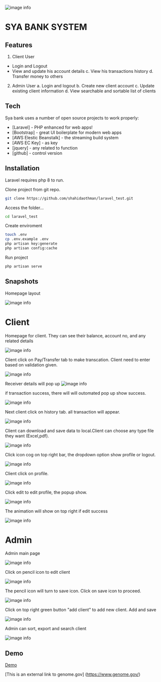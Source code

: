 ![image info](public/assets/images/logo-light.png)

# SYA BANK SYSTEM

## Features

1. Client User

- Login and Logout
- View and update his account details
  c. View his transactions history
  d. Transfer money to others

2. Admin User
   a. Login and logout
   b. Create new client account
   c. Update existing client information
   d. View searchable and sortable list of clients

## Tech

Sya bank uses a number of open source projects to work properly:

- [Laravel] - PHP enhanced for web apps!
- [Bootstrap] - great UI boilerplate for modern web apps
- [AWS Elestic Beanstalk] - the streaming build system
- [AWS EC Key] - as key
- [jquery] - any related to function
- [github] - control version

## Installation

Laravel requires php 8 to run.

Clone project from git repo.

```sh
git clone https://github.com/shahidaothman/laravel_test.git
```

Access the folder...

```sh
cd laravel_test
```

Create enviroment

```sh
touch .env
cp .env.example .env
php artisan key:generate
php artisan config:cache
```

Run project

```sh
php artisan serve
```

## Snapshots

Homepage layout

![image info](public/assets/images/snapshots/homepage.png)

# Client

Homepage for client. They can see their balance, account no, and any related details

![image info](public/assets/images/snapshots/client_home.png)

Client click on Pay/Transfer tab to make transcation. Client need to enter based on validation given.

![image info](public/assets/images/snapshots/client_transfer.png)

Receiver details will pop up
![image info](public/assets/images/snapshots/client_transfer_detail.png)

if transaction success, there will will outomated pop up show success.

![image info](public/assets/images/snapshots/client_success_transfer.png)

Next client click on history tab. all transaction will appear.

![image info](public/assets/images/snapshots/client_history.png)

Client can download and save data to local.Client can choose any type file they want (Excel,pdf).

![image info](public/assets/images/snapshots/client_save_history.png)

Click icon cog on top right bar, the dropdown option show profile or logout.

![image info](public/assets/images/snapshots/client_mini.png)

Client click on profile.

![image info](public/assets/images/snapshots/client_profile.png)

Click edit to edit profile, the popup show.

![image info](public/assets/images/snapshots/client_edit_profile.png)

The animation will show on top right if edit success

![image info](public/assets/images/snapshots/client_edit_success.png)

# Admin

Admin main page

![image info](public/assets/images/snapshots/admin_view.png)

Click on pencil icon to edit client

![image info](public/assets/images/snapshots/admin_edit.png)

The pencil icon will turn to save icon. Click on save icon to proceed.

![image info](public/assets/images/snapshots/admin_action.png)

Click on top right green button "add client" to add new client. Add and save

![image info](public/assets/images/snapshots/admin_add.png)

Admin can sort, export and search client

![image info](public/assets/images/snapshots/admin_sort.png)

## Demo

[Demo](hhttp://shahida-env.eba-shrz5e9k.us-east-1.elasticbeanstalk.com/)

[This is an external link to genome.gov] (https://www.genome.gov/)
